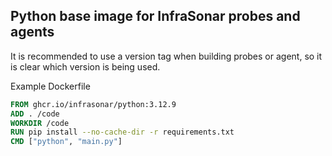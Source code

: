 ## Python base image for InfraSonar probes and agents

It is recommended to use a version tag when building probes or agent, so it is clear which version is being used.

Example Dockerfile

```Dockerfile
FROM ghcr.io/infrasonar/python:3.12.9
ADD . /code
WORKDIR /code
RUN pip install --no-cache-dir -r requirements.txt
CMD ["python", "main.py"]
```

